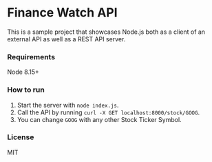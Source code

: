 # Finance Watch API

This is a sample project that showcases Node.js both as a client of an external API as well as a REST API server.

### Requirements

Node 8.15+

### How to run

1. Start the server with `node index.js`.
2. Call the API by running `curl -X GET localhost:8000/stock/GOOG`.
3. You can change `GOOG` with any other Stock Ticker Symbol.

### License

MIT